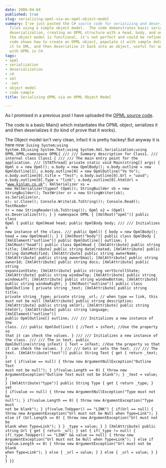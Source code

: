 ```yaml
---
date: 2006-04-04
published: true
slug: serializing-opml-via-an-opml-object-model
summary: I've just posted the C# source code for serializing and deserializing OPML
  files using a simple object model.  The code demonstrates basic serialization and
  deserialization, creating an OPML structure with a head, body, and outline elements.  While
  the object model is functional, it's not perfect and could be refined. The example
  code shows how to create an OPML object, populate it with sample data, serialize
  it to XML, and then deserialize it back into an object, useful for anyone working
  with OPML in C#.
tags:
- opml
- serialization
- deserialization
- c#
- xml
- .net
- object model
- code sample
title: Serializing OPML via an OPML Object Model

---
```

As I promised in a previous post I have uploaded the <a href="http://www.kinlan.co.uk/sample_sources/Opml.cs">OPML source code</a>.<p />The code is a basic Main() which instantiates the OPML object, serializes it and then deserializes it (to kind of prove that it works).<p />The Object model isn't very clean, infact it is pretty hackey!  But anyway it is here now :)<code>using System;using System.IO;using System.Text;using System.Xml.Serialization;using OPML.OPML;namespace OPML{ ///  /// Summary description for Class1. ///  internal class Class1 {  ///   /// The main entry point for the application.  ///   [STAThread]  private static void Main(string[] args)  {   Opml o = new Opml();   o.body = new OpmlBody();   o.body.outline = new OpmlOutline[1];   o.body.outline[0] = new OpmlOutline("Yo Yo");   o.body.outline[0].title = "Test";   o.body.outline[0].Url = "uasd";   o.body.outline[0].Type = "link";   o.body.outline[0].htmlUrl = "www.kinlan.co.uk";   XmlSerializer xs = new XmlSerializer(typeof (Opml));   StringBuilder sb = new StringBuilder();      TextWriter sr = new StringWriter(sb);   xs.Serialize(sr, o);   sr.Close();   Console.Write(sb.ToString());   Console.Read();      TextReader tr = new StringReader(sb.ToString());      Opml o2 = (Opml) xs.Deserialize(tr);     } } namespace OPML {  [XmlRoot("opml")]  public class Opml  {   public OpmlHead head;   public OpmlBody body;      ///    /// Initializes a new instance of the  class.   ///    public Opml()   {    body = new OpmlBody();    head = new OpmlHead();   }  }  [XmlRoot("body")]  public class OpmlBody  {   [XmlElement("outline")] public OpmlOutline[] outline;  }  [XmlRoot("head")]  public class OpmlHead  {   [XmlAttribute] public string title;   [XmlAttribute] public string dateCreated;   [XmlAttribute] public string dateModified;   [XmlAttribute] public string ownerName;   [XmlAttribute] public string ownerEmail;   [XmlAttribute] public string ownerId;   [XmlAttribute] public string docs;   [XmlAttribute] public string expansionState;   [XmlAttribute] public string vertScrollState;   [XmlAttribute] public string windowTop;   [XmlAttribute] public string windowLeft;   [XmlAttribute] public string windowBottom;   [XmlAttribute] public string windowRight;  }  [XmlRoot("outline")]  public class OpmlOutline  {   private string _text;   [XmlAttribute] public string title;   private string _type;   private string _url; // when type == link, this must not be null   [XmlAttribute] public string description;   [XmlAttribute] public string xmlUrl;   [XmlAttribute] public string htmlUrl;   [XmlAttribute] public string language;   [XmlElement("outline")] public OpmlOutline[] outline;   ///    /// Initializes a new instance of the  class.   ///    public OpmlOutline()   {    //Text = inText; //Use the property so that it can check the values.   }      ///    /// Initializes a new instance of the  class.   ///    /// <param name="inText" />The in text.   public OpmlOutline(string inText)   {    Text = inText; //Use the property so that it can check the values.   }   ///    /// Gets or sets the text.   ///    /// The text.   [XmlAttribute("text")]   public String Text   {    get { return _text; }    set    {     if(value == null)     {      throw new ArgumentNullException("Outline Text must not be null");     }          if(value.Length == 0)     {      throw new ArgumentException("Outline Text must not be blank");     }          _text = value;    }   }      [XmlAttribute("type")]   public String Type   {    get { return _type; }    set    {     if(value == null)     {      throw new ArgumentNullException("Type must not be null");     }          if(value.Length == 0)     {      throw new ArgumentException("Type must not be blank");     }          if(value.ToUpper() == "LINK")     {      if(Url == null)      {       throw new ArgumentException("Url must not be Null when Type=Link");      }      else if (Url.Length == 0)      {       throw new ArgumentException("Url must not be blank when Type=Link");      }     }     _type = value;    }   }   [XmlAttribute]   public string Url   {    get { return _url; }    set    {     if(_type != null)     {      if(_type.ToUpper() == "LINK" &amp;&amp; value == null)      {       throw new ArgumentException("Url must not be Null when Type=Link");      }      else if (value.Length == 0)      {       throw new ArgumentException("Url must not be blank when Type=Link");      }      else      {       _url = value;      }     }     else     {      _url = value;     }    }   }  } }}</code>

